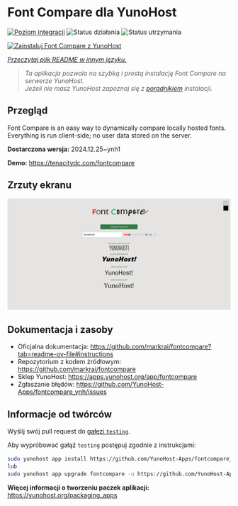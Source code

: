 <!--
To README zostało automatycznie wygenerowane przez <https://github.com/YunoHost/apps/tree/master/tools/readme_generator>
Nie powinno być ono edytowane ręcznie.
-->

# Font Compare dla YunoHost

[![Poziom integracji](https://apps.yunohost.org/badge/integration/fontcompare)](https://ci-apps.yunohost.org/ci/apps/fontcompare/)
![Status działania](https://apps.yunohost.org/badge/state/fontcompare)
![Status utrzymania](https://apps.yunohost.org/badge/maintained/fontcompare)

[![Zainstaluj Font Compare z YunoHost](https://install-app.yunohost.org/install-with-yunohost.svg)](https://install-app.yunohost.org/?app=fontcompare)

*[Przeczytaj plik README w innym języku.](./ALL_README.md)*

> *Ta aplikacja pozwala na szybką i prostą instalację Font Compare na serwerze YunoHost.*  
> *Jeżeli nie masz YunoHost zapoznaj się z [poradnikiem](https://yunohost.org/install) instalacji.*

## Przegląd

Font Compare is an easy way to dynamically compare locally hosted fonts. Everything is run client-side; no user data stored on the server. 


**Dostarczona wersja:** 2024.12.25~ynh1

**Demo:** <https://tenacitydc.com/fontcompare>

## Zrzuty ekranu

![Zrzut ekranu z Font Compare](./doc/screenshots/Fontcompare.png)

## Dokumentacja i zasoby

- Oficjalna dokumentacja: <https://github.com/markrai/fontcompare?tab=readme-ov-file#instructions>
- Repozytorium z kodem źródłowym: <https://github.com/markrai/fontcompare>
- Sklep YunoHost: <https://apps.yunohost.org/app/fontcompare>
- Zgłaszanie błędów: <https://github.com/YunoHost-Apps/fontcompare_ynh/issues>

## Informacje od twórców

Wyślij swój pull request do [gałęzi `testing`](https://github.com/YunoHost-Apps/fontcompare_ynh/tree/testing).

Aby wypróbować gałąź `testing` postępuj zgodnie z instrukcjami:

```bash
sudo yunohost app install https://github.com/YunoHost-Apps/fontcompare_ynh/tree/testing --debug
lub
sudo yunohost app upgrade fontcompare -u https://github.com/YunoHost-Apps/fontcompare_ynh/tree/testing --debug
```

**Więcej informacji o tworzeniu paczek aplikacji:** <https://yunohost.org/packaging_apps>
